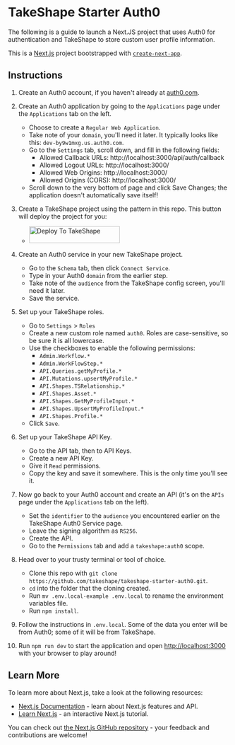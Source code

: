# TakeShape Starter Auth0

The following is a guide to launch a Next.JS project that uses Auth0 for authentication and TakeShape to store custom user profile information.

This is a [Next.js](https://nextjs.org/) project bootstrapped with
[`create-next-app`](https://github.com/vercel/next.js/tree/canary/packages/create-next-app).

## Instructions

1. Create an Auth0 account, if you haven't already at [auth0.com](https://auth0.com/).

2. Create an Auth0 application by going to the `Applications` page under the `Applications` tab on the left.

   - Choose to create a `Regular Web Application`.
   - Take note of your `domain`, you'll need it later. It typically looks like this: `dev-by9w1mxg.us.auth0.com`.
   - Go to the `Settings` tab, scroll down, and fill in the following fields:
     - Allowed Callback URLs: http://localhost:3000/api/auth/callback
     - Allowed Logout URLs: http://localhost:3000/
     - Allowed Web Origins: http://localhost:3000/
     - Allowed Origins (CORS): http://localhost:3000/
   - Scroll down to the very bottom of page and click Save Changes; the application doesn't automatically save itself!

3. Create a TakeShape project using the pattern in this repo. This button will deploy the project for you:

   - <a target="_blank" href="https://app.takeshape.io/add-to-takeshape?repo=https://github.com/takeshape/takeshape-starter-auth0/tree/main/.takeshape/pattern"><img alt="Deploy To TakeShape" src="https://camo.githubusercontent.com/1b580e3ce353d235bde0f376ca35b0fb26d685f3750a3013ae4b225dd3aaf344/68747470733a2f2f696d616765732e74616b6573686170652e696f2f32636363633832352d373062652d343331632d396261302d3130616233386563643361372f6465762f38653266376264612d306530382d346564652d613534362d3664663539626536613862622f4465706c6f79253230746f25323054616b65536861706525343032782e706e673f6175746f3d666f726d6174253243636f6d7072657373" width="205" height="38" data-canonical-src="https://images.takeshape.io/2cccc825-70be-431c-9ba0-10ab38ecd3a7/dev/8e2f7bda-0e08-4ede-a546-6df59be6a8bb/Deploy%20to%20TakeShape%402x.png?auto=format%2Ccompress" style="max-width:100%;"></a>

4. Create an Auth0 service in your new TakeShape project.

   - Go to the `Schema` tab, then click `Connect Service`.
   - Type in your Auth0 `domain` from the earlier step.
   - Take note of the `audience` from the TakeShape config screen, you'll need it later.
   - Save the service.

5. Set up your TakeShape roles.

   - Go to `Settings` > `Roles`
   - Create a new custom role named `auth0`. Roles are case-sensitive, so be sure it is all lowercase.
   - Use the checkboxes to enable the following permissions:
     - `Admin.Workflow.*`
     - `Admin.WorkFlowStep.*`
     - `API.Queries.getMyProfile.*`
     - `API.Mutations.upsertMyProfile.*`
     - `API.Shapes.TSRelationship.*`
     - `API.Shapes.Asset.*`
     - `API.Shapes.GetMyProfileInput.*`
     - `API.Shapes.UpsertMyProfileInput.*`
     - `API.Shapes.Profile.*`
   - Click `Save`.

6. Set up your TakeShape API Key.

   - Go to the API tab, then to API Keys.
   - Create a new API Key.
   - Give it `Read` permissions.
   - Copy the key and save it somewhere. This is the only time you'll see it.

7. Now go back to your Auth0 account and create an API (it's on the `APIs` page under the `Applications` tab on the left).

   - Set the `identifier` to the `audience` you encountered earlier on the TakeShape Auth0 Service page.
   - Leave the signing algorithm as `RS256`.
   - Create the API.
   - Go to the `Permissions` tab and add a `takeshape:auth0` scope.

8. Head over to your trusty terminal or tool of choice.
   - Clone this repo with `git clone https://github.com/takeshape/takeshape-starter-auth0.git`.
   - `cd` into the folder that the cloning created.
   - Run `mv .env.local-example .env.local` to rename the environment variables file.
   - Run `npm install`.

9. Follow the instructions in `.env.local`. Some of the data you enter will be from Auth0; some of it will be from TakeShape.

10. Run `npm run dev` to start the application and open [http://localhost:3000](http://localhost:3000) with your browser to play around!

## Learn More

To learn more about Next.js, take a look at the following resources:

- [Next.js Documentation](https://nextjs.org/docs) - learn about Next.js features and API.
- [Learn Next.js](https://nextjs.org/learn) - an interactive Next.js tutorial.

You can check out [the Next.js GitHub repository](https://github.com/vercel/next.js/) - your feedback and contributions
are welcome!
